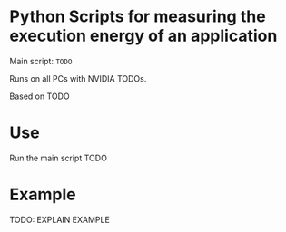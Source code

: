 # Python Scripts for measuring the execution energy of an application

Main script: 
    ```TODO```

Runs on all PCs with NVIDIA TODOs. 

Based on TODO


# Use

Run the main script TODO 


# Example

TODO: EXPLAIN EXAMPLE